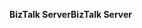 <span data-ttu-id="e12be-101">**BizTalk Server**</span><span class="sxs-lookup"><span data-stu-id="e12be-101">**BizTalk Server**</span></span>